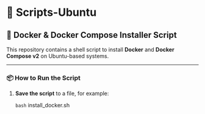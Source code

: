 # 🐧 Scripts-Ubuntu

## 🚀 Docker & Docker Compose Installer Script

This repository contains a shell script to install **Docker** and **Docker Compose v2** on Ubuntu-based systems.

---

### 📦 How to Run the Script

1. **Save the script** to a file, for example:

   ```bash```
   install_docker.sh
